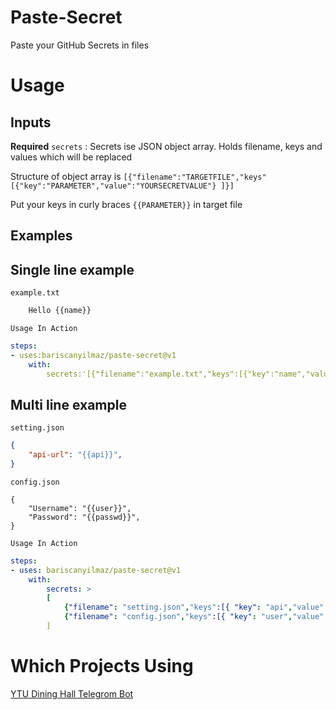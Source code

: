 # Paste-Secret

Paste your GitHub Secrets in files

# Usage

## Inputs

**Required** `secrets` : Secrets ise JSON object array. Holds filename, keys and values which will be replaced

Structure of object array is `[{"filename":"TARGETFILE","keys"[{"key":"PARAMETER","value":"YOURSECRETVALUE"} ]}]`

Put your keys in curly braces `{{PARAMETER}}` in target file

## Examples

## Single line example
`example.txt`
```txt
    Hello {{name}}
```
`Usage In Action`
```yml
steps:
- uses:bariscanyilmaz/paste-secret@v1
    with:
        secrets:'[{"filename":"example.txt","keys":[{"key":"name","value":"baris"}]}]'

```

## Multi line example

`setting.json`
```json
{
	"api-url": "{{api}}",
}
```

`config.json`
```
{
    "Username": "{{user}}",
    "Password": "{{passwd}}",
}
```

`Usage In Action`

```yml
steps:
- uses: bariscanyilmaz/paste-secret@v1
    with:
        secrets: >
        [
            {"filename": "setting.json","keys":[{ "key": "api","value":"192.168.2.1"}]},
            {"filename": "config.json","keys":[{ "key": "user","value":"admin"},{ "key": "passwd","value":"admin123456"}]}
        ]
```

# Which Projects Using

[YTU Dining Hall Telegrom Bot](https://github.com/bariscanyilmaz/ytuyemekhane-telegram-bot) 
